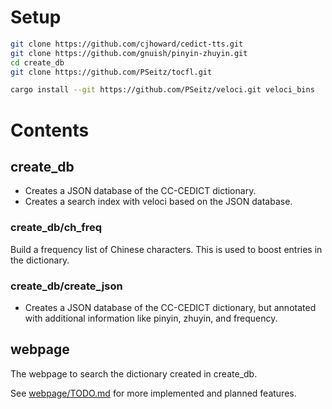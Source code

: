 

# Setup

```bash
git clone https://github.com/cjhoward/cedict-tts.git
git clone https://github.com/gnuish/pinyin-zhuyin.git
cd create_db
git clone https://github.com/PSeitz/tocfl.git

cargo install --git https://github.com/PSeitz/veloci.git veloci_bins
```

# Contents

## create_db

- Creates a JSON database of the CC-CEDICT dictionary.
- Creates a search index with veloci based on the JSON database.

### create_db/ch_freq

Build a frequency list of Chinese characters. This is used to boost entries in the dictionary.

### create_db/create_json
- Creates a JSON database of the CC-CEDICT dictionary, but annotated with additional information like pinyin, zhuyin, and frequency.


## webpage

The webpage to search the dictionary created in create_db.

See [webpage/TODO.md](webpage/TODO.md) for more implemented and planned features.

